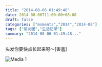 ```yaml
---
title: "2014-08-06 01:49:48"
date: 2014-08-06T11:00:00+08:00
draft: false
categories: ["moments","2014","2014-08"]
tags: ["朋友圈","生活记录"]
summary: "2014-08-06 01:49:48..."
---
```


头发你要快点长起来呀～[害羞]

![Media 1](/Moments/photos/2014-08-06/201408060149480.jpg)


